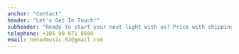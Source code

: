 ```yaml
---
anchor: "Contact"
header: "Let's Get In Touch!"
subheader: "Ready to start your next light with us? Price with shipping 150€. Delivery in 5 to 15 days"
telephone: +385 99 671 8589
email: nenadmusic.02@gmail.com
---
```

